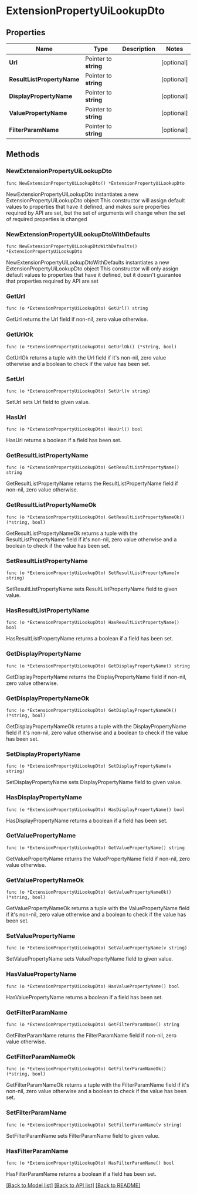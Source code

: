 # ExtensionPropertyUiLookupDto

## Properties

Name | Type | Description | Notes
------------ | ------------- | ------------- | -------------
**Url** | Pointer to **string** |  | [optional] 
**ResultListPropertyName** | Pointer to **string** |  | [optional] 
**DisplayPropertyName** | Pointer to **string** |  | [optional] 
**ValuePropertyName** | Pointer to **string** |  | [optional] 
**FilterParamName** | Pointer to **string** |  | [optional] 

## Methods

### NewExtensionPropertyUiLookupDto

`func NewExtensionPropertyUiLookupDto() *ExtensionPropertyUiLookupDto`

NewExtensionPropertyUiLookupDto instantiates a new ExtensionPropertyUiLookupDto object
This constructor will assign default values to properties that have it defined,
and makes sure properties required by API are set, but the set of arguments
will change when the set of required properties is changed

### NewExtensionPropertyUiLookupDtoWithDefaults

`func NewExtensionPropertyUiLookupDtoWithDefaults() *ExtensionPropertyUiLookupDto`

NewExtensionPropertyUiLookupDtoWithDefaults instantiates a new ExtensionPropertyUiLookupDto object
This constructor will only assign default values to properties that have it defined,
but it doesn't guarantee that properties required by API are set

### GetUrl

`func (o *ExtensionPropertyUiLookupDto) GetUrl() string`

GetUrl returns the Url field if non-nil, zero value otherwise.

### GetUrlOk

`func (o *ExtensionPropertyUiLookupDto) GetUrlOk() (*string, bool)`

GetUrlOk returns a tuple with the Url field if it's non-nil, zero value otherwise
and a boolean to check if the value has been set.

### SetUrl

`func (o *ExtensionPropertyUiLookupDto) SetUrl(v string)`

SetUrl sets Url field to given value.

### HasUrl

`func (o *ExtensionPropertyUiLookupDto) HasUrl() bool`

HasUrl returns a boolean if a field has been set.

### GetResultListPropertyName

`func (o *ExtensionPropertyUiLookupDto) GetResultListPropertyName() string`

GetResultListPropertyName returns the ResultListPropertyName field if non-nil, zero value otherwise.

### GetResultListPropertyNameOk

`func (o *ExtensionPropertyUiLookupDto) GetResultListPropertyNameOk() (*string, bool)`

GetResultListPropertyNameOk returns a tuple with the ResultListPropertyName field if it's non-nil, zero value otherwise
and a boolean to check if the value has been set.

### SetResultListPropertyName

`func (o *ExtensionPropertyUiLookupDto) SetResultListPropertyName(v string)`

SetResultListPropertyName sets ResultListPropertyName field to given value.

### HasResultListPropertyName

`func (o *ExtensionPropertyUiLookupDto) HasResultListPropertyName() bool`

HasResultListPropertyName returns a boolean if a field has been set.

### GetDisplayPropertyName

`func (o *ExtensionPropertyUiLookupDto) GetDisplayPropertyName() string`

GetDisplayPropertyName returns the DisplayPropertyName field if non-nil, zero value otherwise.

### GetDisplayPropertyNameOk

`func (o *ExtensionPropertyUiLookupDto) GetDisplayPropertyNameOk() (*string, bool)`

GetDisplayPropertyNameOk returns a tuple with the DisplayPropertyName field if it's non-nil, zero value otherwise
and a boolean to check if the value has been set.

### SetDisplayPropertyName

`func (o *ExtensionPropertyUiLookupDto) SetDisplayPropertyName(v string)`

SetDisplayPropertyName sets DisplayPropertyName field to given value.

### HasDisplayPropertyName

`func (o *ExtensionPropertyUiLookupDto) HasDisplayPropertyName() bool`

HasDisplayPropertyName returns a boolean if a field has been set.

### GetValuePropertyName

`func (o *ExtensionPropertyUiLookupDto) GetValuePropertyName() string`

GetValuePropertyName returns the ValuePropertyName field if non-nil, zero value otherwise.

### GetValuePropertyNameOk

`func (o *ExtensionPropertyUiLookupDto) GetValuePropertyNameOk() (*string, bool)`

GetValuePropertyNameOk returns a tuple with the ValuePropertyName field if it's non-nil, zero value otherwise
and a boolean to check if the value has been set.

### SetValuePropertyName

`func (o *ExtensionPropertyUiLookupDto) SetValuePropertyName(v string)`

SetValuePropertyName sets ValuePropertyName field to given value.

### HasValuePropertyName

`func (o *ExtensionPropertyUiLookupDto) HasValuePropertyName() bool`

HasValuePropertyName returns a boolean if a field has been set.

### GetFilterParamName

`func (o *ExtensionPropertyUiLookupDto) GetFilterParamName() string`

GetFilterParamName returns the FilterParamName field if non-nil, zero value otherwise.

### GetFilterParamNameOk

`func (o *ExtensionPropertyUiLookupDto) GetFilterParamNameOk() (*string, bool)`

GetFilterParamNameOk returns a tuple with the FilterParamName field if it's non-nil, zero value otherwise
and a boolean to check if the value has been set.

### SetFilterParamName

`func (o *ExtensionPropertyUiLookupDto) SetFilterParamName(v string)`

SetFilterParamName sets FilterParamName field to given value.

### HasFilterParamName

`func (o *ExtensionPropertyUiLookupDto) HasFilterParamName() bool`

HasFilterParamName returns a boolean if a field has been set.


[[Back to Model list]](../README.md#documentation-for-models) [[Back to API list]](../README.md#documentation-for-api-endpoints) [[Back to README]](../README.md)


